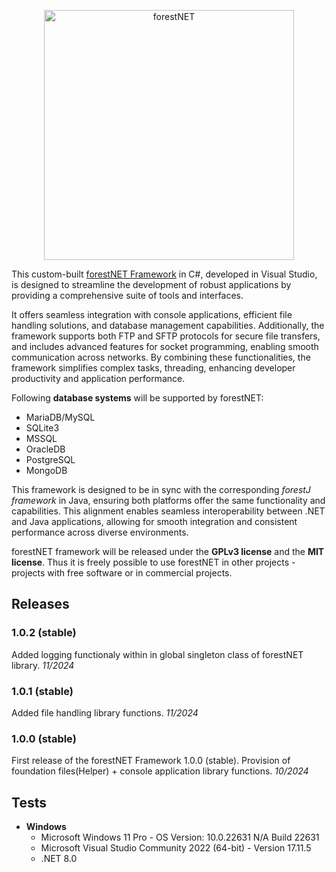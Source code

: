 <p align="center">
  <a href="https://forestany.net/" target="_blank">
    <img alt="forestNET" src="https://forestany.net/pngs/fnet-logo.png" width="400">
  </a>
</p>

This custom-built [forestNET Framework](https://forestany.net/fnet.php) in C#, developed in Visual Studio, is designed to streamline the development of robust applications by providing a comprehensive suite of tools and interfaces.

It offers seamless integration with console applications, efficient file handling solutions, and database management capabilities. Additionally, the framework supports both FTP and SFTP protocols for secure file transfers, and includes advanced features for socket programming, enabling smooth communication across networks. By combining these functionalities, the framework simplifies complex tasks, threading, enhancing developer productivity and application performance.

Following **database systems** will be supported by forestNET:

* MariaDB/MySQL
* SQLite3
* MSSQL
* OracleDB
* PostgreSQL
* MongoDB

This framework is designed to be in sync with the corresponding *forestJ framework* in Java, ensuring both platforms offer the same functionality and capabilities. This alignment enables seamless interoperability between .NET and Java applications, allowing for smooth integration and consistent performance across diverse environments.

forestNET framework will be released under the **GPLv3 license** and the **MIT license**. Thus it is freely possible to use forestNET in other projects - projects with free software or in commercial projects.

## Releases

### 1.0.2 (stable)
Added logging functionaly within in global singleton class of forestNET library. *11/2024*

### 1.0.1 (stable)
Added file handling library functions. *11/2024*

### 1.0.0 (stable)
First release of the forestNET Framework 1.0.0 (stable). Provision of foundation files(Helper) + console application library functions. *10/2024*

## Tests

* **Windows**
	* Microsoft Windows 11 Pro - OS Version: 10.0.22631 N/A Build 22631
	* Microsoft Visual Studio Community 2022 (64-bit) - Version 17.11.5
  * .NET 8.0
